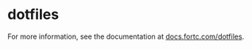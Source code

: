 # dotfiles

For more information, see the documentation at [docs.fortc.com/dotfiles](https://docs.fortc.com/dotfiles).
